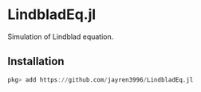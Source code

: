 # LindbladEq.jl
Simulation of Lindblad equation.

## Installation 

```julia
pkg> add https://github.com/jayren3996/LindbladEq.jl
```

